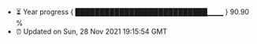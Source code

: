- ⏳ Year progress { ███████████████████████████▁▁▁ } 90.90 %
- ⏰ Updated on Sun, 28 Nov 2021 19:15:54 GMT


